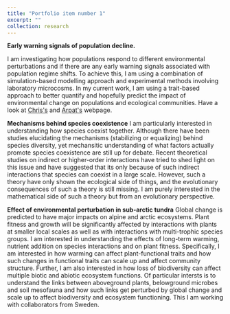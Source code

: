 ```yaml
---
title: "Portfolio item number 1"
excerpt: ""
collection: research
---
```


**Early warning signals of population decline.**

I am investigating how populations respond to different environmental perturbations and
if there are any early warning signals associated with population regime shifts.
To achieve this, I am using a combination of simulation-based modelling approach and
experimental methods involving laboratory microcosms. In my current work,
I am using a trait-based approach to better quantify and hopefully predict the impact
of environmental change on populations and ecological communities.
Have a look at [Chris's](http://www.chrisclementsresearch.co.uk/) and [Arpat's](http://www.popecol.org/) webpage.



**Mechanisms behind species coexistence**
I am particularly interested in understanding how species coexist together. Although there have been studies elucidating the mechanisms (stabilizing or equalizing) behind species diversity, yet mechansitic understanding of what factors actually promote species coexistence are still up for debate. Recent theoretical studies on indirect or higher-order interactions have tried to shed light on this issue and have suggested that its only because of such indirect interactions that species can coexist in a large scale. However, such a theory have only shown the ecological side of things, and the evolutionary consequences of such a theory is still missing. I am purely interested in the mathematical side of such a theory but from an evolutionary perspective.




**Effect of environmental perturbation in sub-arctic tundra**
Global change is predicted to have major impacts on alpine and arctic ecosystems. Plant fitness and growth will be significantly affected by interactions with plants at smaller local scales as well as with interactions with multi-trophic species groups. I am interested in understanding the effects of long-term warming, nutrient addition on species interactions and on plant fitness. Specifically, I am interested in how warming can affect plant-functional traits and how such changes in functional traits can scale up and affect community structure.
Further, I am also interested in how loss of biodiversity can affect multiple biotic and abiotic ecosystem functions. Of particular intersts is to understand the links between aboveground plants, belowground microbes  and soil mesofauna and how such links get perturbed by global change and scale up to affect biodiversity and ecosystem functioning. This I am working with collaborators from Sweden.


